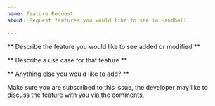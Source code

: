 ```yaml
---
name: Feature Request
about: Request features you would like to see in Handball.

---
```

** Describe the feature you would like to see added or modified **

** Describe a use case for that feature **

** Anything else you would like to add? **

Make sure you are subscribed to this issue, the developer may like to discuss the feature with you via the comments.


